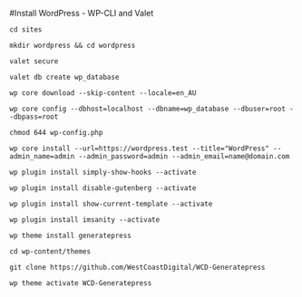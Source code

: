 #Install WordPress - WP-CLI and Valet

```
cd sites
```

```
mkdir wordpress && cd wordpress
```

```
valet secure
```

```
valet db create wp_database
```

```
wp core download --skip-content --locale=en_AU
```

```
wp core config --dbhost=localhost --dbname=wp_database --dbuser=root --dbpass=root
```

```
chmod 644 wp-config.php
```

```
wp core install --url=https://wordpress.test --title="WordPress" --admin_name=admin --admin_password=admin --admin_email=name@domain.com
```

```
wp plugin install simply-show-hooks --activate
```

```
wp plugin install disable-gutenberg --activate
```

```
wp plugin install show-current-template --activate
```

```
wp plugin install imsanity --activate
```

```
wp theme install generatepress
```

```
cd wp-content/themes
```

```
git clone https://github.com/WestCoastDigital/WCD-Generatepress
```

```
wp theme activate WCD-Generatepress
```
